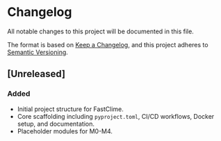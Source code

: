 # Changelog

All notable changes to this project will be documented in this file.

The format is based on [Keep a Changelog](https://keepachangelog.com/en/1.0.0/),
and this project adheres to [Semantic Versioning](https://semver.org/spec/v2.0.0.html).

## [Unreleased]

### Added
- Initial project structure for FastClime.
- Core scaffolding including `pyproject.toml`, CI/CD workflows, Docker setup, and documentation.
- Placeholder modules for M0-M4.
